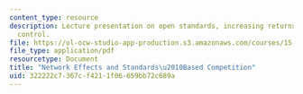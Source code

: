 ```yaml
---
content_type: resource
description: Lecture presentation on open standards, increasing returns, and propriety
  control.
file: https://ol-ocw-studio-app-production.s3.amazonaws.com/courses/15-912-technology-strategy-fall-2008/322222c7367cf4211f06659bb72c689a_lec_11.pdf
file_type: application/pdf
resourcetype: Document
title: "Network Effects and Standards\u2010Based Competition"
uid: 322222c7-367c-f421-1f06-659bb72c689a
---
```

